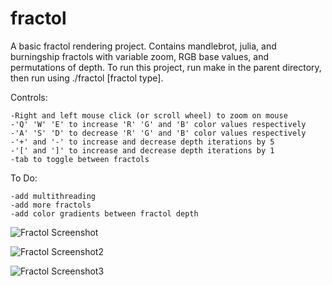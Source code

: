 # fractol
A basic fractol rendering project. Contains mandlebrot, julia, and burningship fractols with variable zoom, RGB base values, and permutations of depth. To run this project, run make in the parent directory, then run using ./fractol [fractol type].

Controls:

	-Right and left mouse click (or scroll wheel) to zoom on mouse
	-'Q' 'W' 'E' to increase 'R' 'G' and 'B' color values respectively
	-'A' 'S' 'D' to decrease 'R' 'G' and 'B' color values respectively
	-'+' and '-' to increase and decrease depth iterations by 5
	-'[' and ']' to increase and decrease depth iterations by 1
	-tab to toggle between fractols

To Do:

	-add multithreading
	-add more fractols
	-add color gradients between fractol depth

![Fractol Screenshot](https://cdn.discordapp.com/attachments/613478885174018084/650588712647917579/unknown.png)

![Fractol Screenshot2](https://cdn.discordapp.com/attachments/613478885174018084/650588957360521218/unknown.png)

![Fractol Screenshot3](https://cdn.discordapp.com/attachments/613478885174018084/650589948814295091/unknown.png)
